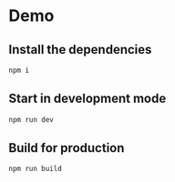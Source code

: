 # Demo

## Install the dependencies

```bash
npm i
```

## Start in development mode

```bash
npm run dev
```

## Build for production

```bash
npm run build
```
